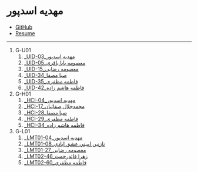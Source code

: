 # مهدیه اسدپور
- [GitHub](https://github.com/mim-asadpour/)
- [Resume](https://mim-asadpour.github.io/) 

-----------------

1. G-U01
    1. [_UID-03_مهديه اسدپور](https://github.com/AliRazavi-edu/PNU_3991/tree/master/_BSc/UserInterfaceDesgin/03_%D9%85%D9%87%D8%AF%D9%8A%D9%87%20%D8%A7%D8%B3%D8%AF%D9%BE%D9%88%D8%B1)    
    1. [_UID-05_معصومه بابا باقري](https://github.com/AliRazavi-edu/PNU_3991/tree/master/_BSc/UserInterfaceDesgin/05_%D9%85%D8%B9%D8%B5%D9%88%D9%85%D9%87%20%D8%A8%D8%A7%D8%A8%D8%A7%20%D8%A8%D8%A7%D9%82%D8%B1%D9%8A)    
    1. [_UID-15_معصومه رضايي](https://github.com/AliRazavi-edu/PNU_3991/tree/master/_BSc/UserInterfaceDesgin/15_%D9%85%D8%B9%D8%B5%D9%88%D9%85%D9%87%20%D8%B1%D8%B6%D8%A7%D9%8A%D9%8A)    
    1. [_UID-34_صبا مصفا](https://github.com/AliRazavi-edu/PNU_3991/tree/master/_BSc/UserInterfaceDesgin/34_%D8%B5%D8%A8%D8%A7%20%D9%85%D8%B5%D9%81%D8%A7)    
    1. [_UID-35_فاطمه مظفري](https://github.com/AliRazavi-edu/PNU_3991/tree/master/_BSc/UserInterfaceDesgin/35_%D9%81%D8%A7%D8%B7%D9%85%D9%87%20%D9%85%D8%B8%D9%81%D8%B1%D9%8A)    
    1. [_UID-42_فاطمه هاشم زاده](https://github.com/AliRazavi-edu/PNU_3991/tree/master/_BSc/UserInterfaceDesgin/42_%D9%81%D8%A7%D8%B7%D9%85%D9%87%20%D9%87%D8%A7%D8%B4%D9%85%20%D8%B2%D8%A7%D8%AF%D9%87)    
1. G-H01
    1. [_HCI-04_مهديه اسدپور](https://github.com/AliRazavi-edu/PNU_3991/tree/master/_BSc/HumanComputerInteraction/04_%D9%85%D9%87%D8%AF%D9%8A%D9%87%20%D8%A7%D8%B3%D8%AF%D9%BE%D9%88%D8%B1)
    1. [_HCI-17_محمدجلال صفائيان](https://github.com/AliRazavi-edu/PNU_3991/tree/master/_BSc/HumanComputerInteraction/17_%D9%85%D8%AD%D9%85%D8%AF%D8%AC%D9%84%D8%A7%D9%84%20%D8%B5%D9%81%D8%A7%D8%A6%D9%8A%D8%A7%D9%86)
    1. [_HCI-28_صبا مصفا](https://github.com/AliRazavi-edu/PNU_3991/tree/master/_BSc/HumanComputerInteraction/28_%D8%B5%D8%A8%D8%A7%20%D9%85%D8%B5%D9%81%D8%A7)    
    1. [_HCI-29_فاطمه مظفري](https://github.com/AliRazavi-edu/PNU_3991/tree/master/_BSc/HumanComputerInteraction/29_%D9%81%D8%A7%D8%B7%D9%85%D9%87%20%D9%85%D8%B8%D9%81%D8%B1%D9%8A)
    1. [_HCI-34_فاطمه هاشم زاده](https://github.com/AliRazavi-edu/PNU_3991/tree/master/_BSc/HumanComputerInteraction/34_%D9%81%D8%A7%D8%B7%D9%85%D9%87%20%D9%87%D8%A7%D8%B4%D9%85%20%D8%B2%D8%A7%D8%AF%D9%87)   
1. G-L01
    1. [_LMT01-04_مهديه اسدپور](https://github.com/AliRazavi-edu/PNU_3991/tree/master/_BSc/Theory-of-Languages-and-Machines/_1115157_01/04_%D9%85%D9%87%D8%AF%D9%8A%D9%87%20%D8%A7%D8%B3%D8%AF%D9%BE%D9%88%D8%B1)    
    1. [_LMT01-08_نازنين اميني عشق ابادي](https://github.com/AliRazavi-edu/PNU_3991/tree/master/_BSc/Theory-of-Languages-and-Machines/_1115157_01/08_%D9%86%D8%A7%D8%B2%D9%86%D9%8A%D9%86%20%D8%A7%D9%85%D9%8A%D9%86%D9%8A%20%D8%B9%D8%B4%D9%82%20%D8%A7%D8%A8%D8%A7%D8%AF%D9%8A)    
    1. [_LMT01-27_معصومه رضايي](https://github.com/AliRazavi-edu/PNU_3991/tree/master/_BSc/Theory-of-Languages-and-Machines/_1115157_01/27_%D9%85%D8%B9%D8%B5%D9%88%D9%85%D9%87%20%D8%B1%D8%B6%D8%A7%D9%8A%D9%8A)    
    1. [_LMT02-46_زهرا قائدرحمت](https://github.com/AliRazavi-edu/PNU_3991/tree/master/_BSc/Theory-of-Languages-and-Machines/_1115157_02/46_%D8%B2%D9%87%D8%B1%D8%A7%20%D9%82%D8%A7%D8%A6%D8%AF%D8%B1%D8%AD%D9%85%D8%AA)    
    1. [_LMT02-60_فاطمه مظفري](https://github.com/AliRazavi-edu/PNU_3991/tree/master/_BSc/Theory-of-Languages-and-Machines/_1115157_02/60_%D9%81%D8%A7%D8%B7%D9%85%D9%87%20%D9%85%D8%B8%D9%81%D8%B1%D9%8A)    
